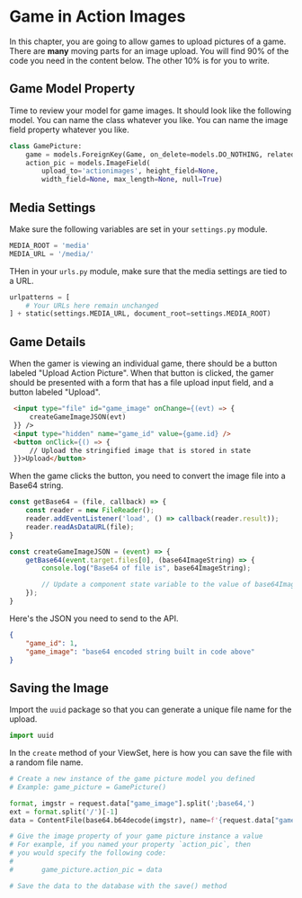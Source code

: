 # Game in Action Images

In this chapter, you are going to allow games to upload pictures of a game. There are **many** moving parts for an image upload. You will find 90% of the code you need in the content below. The other 10% is for you to write.

## Game Model Property

Time to review your model for game images. It should look like the following model. You can name the class whatever you like. You can name the image field property whatever you like.

```py
class GamePicture:
    game = models.ForeignKey(Game, on_delete=models.DO_NOTHING, related_name='pictures')
    action_pic = models.ImageField(
        upload_to='actionimages', height_field=None,
        width_field=None, max_length=None, null=True)
```

## Media Settings

Make sure the following variables are set in your `settings.py` module.

```py
MEDIA_ROOT = 'media'
MEDIA_URL = '/media/'
```

THen in your `urls.py` module, make sure that the media settings are tied to a URL.

```py
urlpatterns = [
    # Your URLs here remain unchanged
] + static(settings.MEDIA_URL, document_root=settings.MEDIA_ROOT)
```

## Game Details

When the gamer is viewing an individual game, there should be a button labeled "Upload Action Picture". When that button is clicked, the gamer should be presented with a form that has a file upload input field, and a button labeled "Upload".


```html
 <input type="file" id="game_image" onChange={(evt) => {
     createGameImageJSON(evt)
 }} />
 <input type="hidden" name="game_id" value={game.id} />
 <button onClick={() => {
     // Upload the stringified image that is stored in state
 }}>Upload</button>
```

When the game clicks the button, you need to convert the image file into a Base64 string.

```jsx
const getBase64 = (file, callback) => {
    const reader = new FileReader();
    reader.addEventListener('load', () => callback(reader.result));
    reader.readAsDataURL(file);
}

const createGameImageJSON = (event) => {
    getBase64(event.target.files[0], (base64ImageString) => {
        console.log("Base64 of file is", base64ImageString);

        // Update a component state variable to the value of base64ImageString
    });
}
```

Here's the JSON you need to send to the API.

```json
{
	"game_id": 1,
	"game_image": "base64 encoded string built in code above"
}
```

## Saving the Image

Import the `uuid` package so that you can generate a unique file name for the upload.

```py
import uuid
```

In the `create` method of your ViewSet, here is how you can save the file with a random file name.

```py
# Create a new instance of the game picture model you defined
# Example: game_picture = GamePicture()

format, imgstr = request.data["game_image"].split(';base64,')
ext = format.split('/')[-1]
data = ContentFile(base64.b64decode(imgstr), name=f'{request.data["game_id"]}-{uuid.uuid4()}.{ext}')

# Give the image property of your game picture instance a value
# For example, if you named your property `action_pic`, then
# you would specify the following code:
#
#       game_picture.action_pic = data

# Save the data to the database with the save() method
```